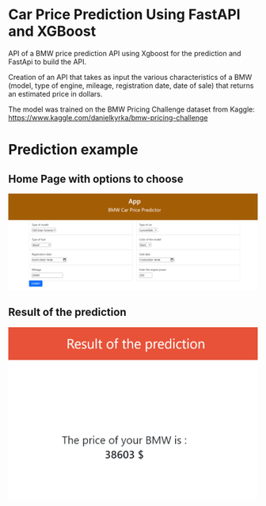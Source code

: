 # Car Price Prediction Using FastAPI and XGBoost
API of a BMW price prediction API using Xgboost for the prediction and FastApi to build the API.

Creation of an API that takes as input the various characteristics of a BMW (model, type of engine, mileage, registration date, date of sale) that returns an estimated price in dollars.

The model was trained on the BMW Pricing Challenge dataset from Kaggle: https://www.kaggle.com/danielkyrka/bmw-pricing-challenge
# Prediction example

## Home Page with options to choose
![](images/car_options.png)

## Result of the prediction
<img src = "images/price_predicted.png" width = "600">
